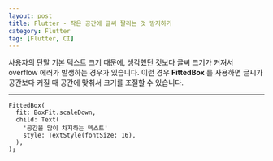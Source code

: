 ```yaml
---
layout: post
title: Flutter - 작은 공간에 글씨 짤리는 것 방지하기
category: Flutter
tag: [Flutter, CI]
---
```


사용자의 단말 기본 텍스트 크기 때문에, 생각했던 것보다 글씨 크기가 커져서 overflow 에러가 발생하는 경우가 있습니다. 이런 경우 **FittedBox** 를 사용하면 글씨가 공간보다 커질 때 공간에 맞춰서 크기를 조절할 수 있습니다.
***

```
FittedBox(
  fit: BoxFit.scaleDown,
  child: Text(
    '공간을 많이 차지하는 텍스트'
    style: TextStyle(fontSize: 16),
  ),
);
```